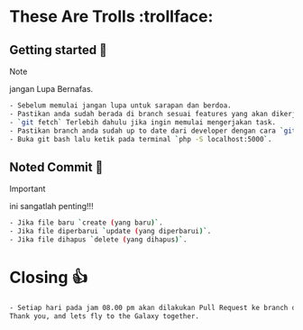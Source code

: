 # These Are Trolls :trollface:

## Getting started :tada:

> [!NOTE]
> jangan Lupa Bernafas.

```bash
- Sebelum memulai jangan lupa untuk sarapan dan berdoa.
- Pastikan anda sudah berada di branch sesuai features yang akan dikerjakan dengan, check `git status`.
- `git fetch` Terlebih dahulu jika ingin memulai mengerjakan task.
- Pastikan branch anda sudah up to date dari developer dengan cara `git pull origin developer`.
- Buka git bash lalu ketik pada terminal `php -S localhost:5000`.
```

## Noted Commit :poop:

> [!IMPORTANT]
> ini sangatlah penting!!!

```bash
- Jika file baru `create (yang baru)`.
- Jika file diperbarui `update (yang diperbarui)`.
- Jika file dihapus `delete (yang dihapus)`.
```

# Closing :+1:

```bash
- Setiap hari pada jam 08.00 pm akan dilakukan Pull Request ke branch developer pastikan sedang tidak mengerjakan task.
Thank you, and lets fly to the Galaxy together.
```
